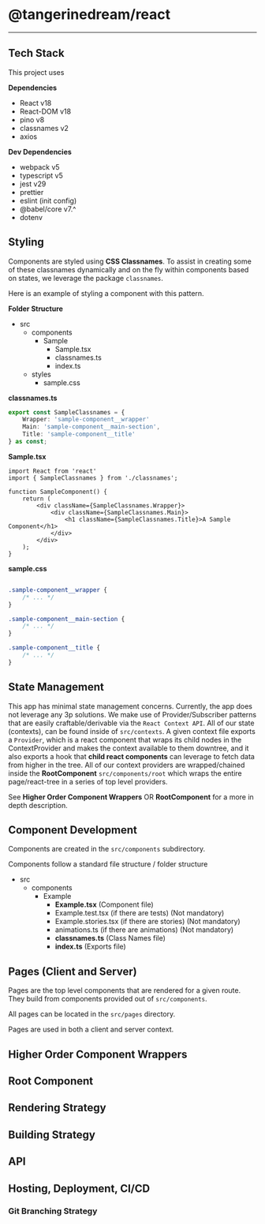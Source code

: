 # @tangerinedream/react

---

## Tech Stack

This project uses  

**Dependencies**

- React v18
- React-DOM v18
- pino v8
- classnames v2
- axios

**Dev Dependencies**

- webpack v5
- typescript v5
- jest v29
- prettier
- eslint (init config)
- @babel/core v7.^
- dotenv  

## Styling

Components are styled using **CSS Classnames**. To assist in creating some of these classnames dynamically and on the fly within components based on states, we leverage the package `classnames`.

Here is an example of styling a component with this pattern.

**Folder Structure**

- src
  - components
    - Sample
      - Sample.tsx
      - classnames.ts
      - index.ts
  - styles
    - sample.css

**classnames.ts**

```ts
export const SampleClassnames = {
    Wrapper: 'sample-component__wrapper'
    Main: 'sample-component__main-section',
    Title: 'sample-component__title'
} as const;
```

**Sample.tsx**

```tsx
import React from 'react'
import { SampleClassnames } from './classnames';

function SampleComponent() {
    return (
        <div className={SampleClassnames.Wrapper}>
            <div className={SampleClassnames.Main}>
                <h1 className={SampleClassnames.Title}>A Sample Component</h1>
            </div>
        </div>
    );
}
```

**sample.css**

```css

.sample-component__wrapper {
    /* ... */
}

.sample-component__main-section {
    /* ... */
}

.sample-component__title {
    /* ... */
}

```

## State Management

This app has minimal state management concerns. Currently, the app does not leverage any 3p solutions. We make use of Provider/Subscriber patterns that are easily craftable/derivable via the `React Context API`. All of our state (contexts), can be found inside of `src/contexts`. A given context file exports a `Provider`, which is a react component that wraps its child nodes in the ContextProvider and makes the context available to them downtree, and it also exports a hook that **child react components** can leverage to fetch data from higher in the tree. All of our context providers are wrapped/chained inside the **RootComponent** `src/components/root` which wraps the entire page/react-tree in a series of top level providers. 

See **Higher Order Component Wrappers** OR **RootComponent** for a more in depth description.

## Component Development

Components are created in the `src/components` subdirectory.

Components follow a standard file structure / folder structure

- src
  - components
    - Example
      - **Example.tsx** (Component file)
      - Example.test.tsx (if there are tests) (Not mandatory)
      - Example.stories.tsx (if there are stories) (Not mandatory)
      - animations.ts (if there are animations) (Not mandatory)
      - **classnames.ts** (Class Names file)
      - **index.ts** (Exports file)

## Pages (Client and Server)

Pages are the top level components that are rendered for a given route. They build from components provided out of `src/components`.

All pages can be located in the `src/pages` directory.

Pages are used in both a client and server context.

## Higher Order Component Wrappers

## Root Component

## Rendering Strategy

## Building Strategy

## API

## Hosting, Deployment, CI/CD

### Git Branching Strategy  
